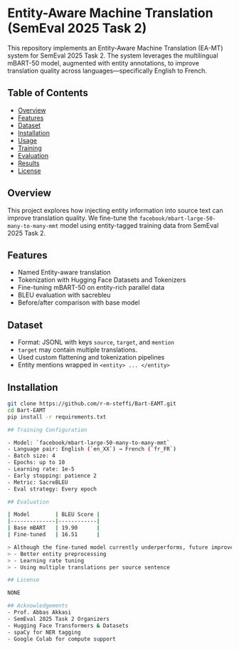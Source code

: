 
# Entity-Aware Machine Translation (SemEval 2025 Task 2)

This repository implements an Entity-Aware Machine Translation (EA-MT) system for SemEval 2025 Task 2. The system leverages the multilingual mBART-50 model, augmented with entity annotations, to improve translation quality across languages—specifically English to French.

## Table of Contents
- [Overview](#overview)
- [Features](#features)
- [Dataset](#dataset)
- [Installation](#installation)
- [Usage](#usage)
- [Training](#training)
- [Evaluation](#evaluation)
- [Results](#results)
- [License](#license)

## Overview

This project explores how injecting entity information into source text can improve translation quality. We fine-tune the `facebook/mbart-large-50-many-to-many-mmt` model using entity-tagged training data from SemEval 2025 Task 2.

##  Features

-  Named Entity-aware translation
-  Tokenization with Hugging Face Datasets and Tokenizers
-  Fine-tuning mBART-50 on entity-rich parallel data
-  BLEU evaluation with sacrebleu
-  Before/after comparison with base model

## Dataset

- Format: JSONL with keys `source`, `target`, and `mention`
- `target` may contain multiple translations.
- Used custom flattening and tokenization pipelines
- Entity mentions wrapped in `<entity> ... </entity>`

## Installation

```bash
git clone https://github.com/r-m-steffi/Bart-EAMT.git
cd Bart-EAMT
pip install -r requirements.txt

## Training Configuration

- Model: `facebook/mbart-large-50-many-to-many-mmt`
- Language pair: English (`en_XX`) → French (`fr_FR`)
- Batch size: 4
- Epochs: up to 10
- Learning rate: 1e-5
- Early stopping: patience 2
- Metric: SacreBLEU
- Eval strategy: Every epoch

## Evaluation

| Model        | BLEU Score |
|--------------|------------|
| Base mBART   | 19.90      |
| Fine-tuned   | 16.51      |

> Although the fine-tuned model currently underperforms, future improvements will focus on:
> - Better entity preprocessing
> - Learning rate tuning
> - Using multiple translations per source sentence

## License

NONE

## Acknowledgements
- Prof. Abbas Akkasi
- SemEval 2025 Task 2 Organizers
- Hugging Face Transformers & Datasets
- spaCy for NER tagging
- Google Colab for compute support
